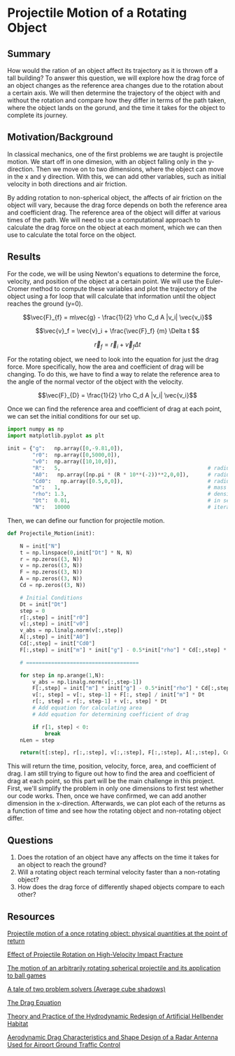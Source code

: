 # Projectile Motion of a Rotating Object


## Summary
How would the ration of an object affect its trajectory as it is thrown off a tall building? To answer this question, we will explore how the drag force of an object changes as the reference area changes due to the rotation about a certain axis. We will then determine the trajectory of the object with and without the rotation and compare how they differ in terms of the path taken, where the object lands on the gorund, and the time it takes for the object to complete its journey. 


## Motivation/Background
In classical mechanics, one of the first problems we are taught is projectile motion. We start off in one dimesion, with an object falling only in the y-direction. Then we move on to two dimensions, where the object can move in the x and y direction. With this, we can add other variables, such as initial velocity in both directions and air friction. 

By adding rotation to non-spherical object, the affects of air friction on the object will vary, because the drag force depends on both the reference area and coefficient drag. The reference area of the object will differ at various times of the path. We will need to use a computational approach to calculate the drag force on the object at each moment, which we can then use to calculate the total force on the object. 

[//]: # (explain what is known in this field and why it requires a computational approach)


## Results
For the code, we will be using Newton's equations to determine the force, velocity, and position of the object at a certain point. We will use the Euler-Cromer method to compute these variables and plot the trajectory of the object using a for loop that will calculate that information until the object reaches the ground (y=0). 

$$\vec{F}_{f} = m\vec{g} - \frac{1}{2} \rho C_d A |v_i| \vec{v_i}$$

$$\vec{v}_f = \vec{v}_i + \frac{\vec{F}_f} {m} \Delta t $$

$$\vec{r}_f = \vec{r}_i + \vec{v}_f \Delta t $$

For the rotating object, we need to look into the equation for just the drag force. More specifically, how the area and coefficient of drag will be changing. To do this, we have to find a way to relate the reference area to the angle of the normal vector of the object with the velocity. 

$$\vec{F}_{D} =  \frac{1}{2} \rho C_d A |v_i| \vec{v_i}$$


Once we can find the reference area and coefficient of drag at each point, we can set the initial conditions for our set up. 
```python
import numpy as np
import matplotlib.pyplot as plt

init = {"g":   np.array([0,-9.81,0]),
        "r0":  np.array([0,5000,0]),
        "v0":  np.array([10,10,0]),
        "R":   5,                                               # radius = 5cm
        "A0":   np.array([np.pi * (R * 10**(-2))**2,0,0]),      # radius = 5cm
        "Cd0":   np.array([0.5,0,0]),                           # radius = 5cm
        "m":   1,                                               # mass = 1kg
        "rho": 1.3,                                             # density of air kg/m^3
        "Dt":  0.01,                                            # in seconds, 0.01s
        "N":   10000                                            # iterations (total time = 100s)
```

Then, we can define our function for projectile motion.
```python
def Projectile_Motion(init):

    N = init["N"]
    t = np.linspace(0,init["Dt"] * N, N)
    r = np.zeros((3, N))
    v = np.zeros((3, N))
    F = np.zeros((3, N))
    A = np.zeros((3, N))
    Cd = np.zeros((3, N))

    # Initial Conditions
    Dt = init["Dt"]
    step = 0
    r[:,step] = init["r0"]
    v[:,step] = init["v0"]
    v_abs = np.linalg.norm(v[:,step])
    A[:,step] = init["A0"]
    Cd[:,step] = init["Cd0"]    
    F[:,step] = init["m"] * init["g"] - 0.5*init["rho"] * Cd[:,step] * A[:,step]  * v_abs * v[:,step]

    # ====================================

    for step in np.arange(1,N):
        v_abs = np.linalg.norm(v[:,step-1])
        F[:,step] = init["m"] * init["g"] - 0.5*init["rho"] * Cd[:,step] * A[:,step]  * v_abs * v[:,step-1]
        v[:, step] = v[:, step-1] + F[:, step] / init["m"] * Dt
        r[:, step] = r[:, step-1] + v[:, step] * Dt
        # Add equation for calculating area
        # Add equation for determining coefficient of drag

        if r[1, step] < 0:
            break
    nLen = step

    return(t[:step], r[:,:step], v[:,:step], F[:,:step], A[:,:step], Cd[:,:step])
```
This will return the time, position, velocity, force, area, and coefficient of drag. I am still trying to figure out how to find the area and coefficient of drag at each point, so this part will be the main challenge in this project. First, we'll simplify the problem in only one dimensions to first test whether our code works. Then, once we have confirmed, we can add another dimension in the x-direction. Afterwards, we can plot each of the returns as a function of time and see how the rotating object and non-rotating object differ. 



[//]: # (explain your computation and why)


## Questions
1. Does the rotation of an object have any affects on the time it takes for an object to reach the ground?
2. Will a rotating object reach terminal velocity faster than a non-rotating object?
3. How does the drag force of differently shaped objects compare to each other?

[//]: # (Questions that will be answered for this project)



## Resources

[Projectile motion of a once rotating object: physical quantities at the point of return](https://www.webofscience.com/wos/woscc/full-record/WOS:000381819000009)

[Effect of Projectile Rotation on High-Velocity Impact Fracture](https://link.springer.com/article/10.1134/S1029959922020035)

[The motion of an arbitrarily rotating spherical projectile and its application to ball games](https://iopscience.iop.org/article/10.1088/0031-8949/88/01/018101/meta)

[A tale of two problem solvers (Average cube shadows)](https://www.youtube.com/watch?app=desktop&v=ltLUadnCyi0)

[The Drag Equation](https://www.grc.nasa.gov/www/k-12/VirtualAero/BottleRocket/airplane/drageq.html#:~:text=The%20drag%20equation%20states%20that,times%20the%20reference%20area%20A)

[Theory and Practice of the Hydrodynamic Redesign of Artificial Hellbender Habitat](https://www.researchgate.net/figure/Drag-coefficients-for-different-shapes-and-dimensions-based-on-Prasuhn-1980_fig6_317690978)

[Aerodynamic Drag Characteristics and Shape Design of a Radar Antenna Used for Airport Ground Traffic Control](https://www.researchgate.net/figure/A-summary-of-measured-drag-coefficients-for-Re-10-000-for-a-circular-cylinder-and_fig12_238065804)







